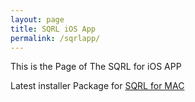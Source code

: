 ```yaml
---
layout: page
title: SQRL iOS App 
permalink: /sqrlapp/
---
```


This is the Page of The SQRL for iOS APP 

Latest installer Package for [SQRL for MAC](./sqrl.pkg "SQRL for MAC")
